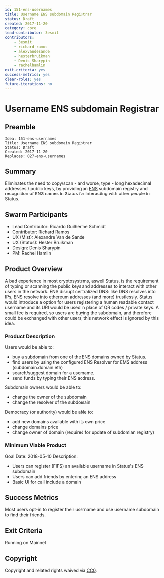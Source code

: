 ```yaml
---
id: 151-ens-usernames
title: Username ENS subdomain Registrar
status: Draft
created: 2017-11-20
category: core
lead-contributor: 3esmit
contributors:
    - 3esmit
    - richard-ramos
    - alexvandesande
    - hesterbruikman
    - Denis Sharypin
    - rachelhamlin
exit-criteria: yes
success-metrics: yes
clear-roles: yes
future-iterations: no
---
```


# Username ENS subdomain Registrar

## Preamble

    Idea: 151-ens-usernames
    Title: Username ENS subdomain Registrar
    Status: Draft
    Created: 2017-11-20
    Replaces: 027-ens-usernames

## Summary

Eliminates the need to copy/scan - and worse, type - long hexadecimal addresses / public keys, by providing an [ENS](https://github.com/ethereum/EIPs/blob/master/EIPS/eip-137.md) subdomain registry and recognition of ENS names in Status for interacting with other people in Status.

## Swarm Participants

- Lead Contributor: Ricardo Guilherme Schmidt
- Contributor: Richard Ramos
- UX (Mist): Alexandre Van de Sande 
- UX (Status): Hester Bruikman
- Design: Denis Sharypin
- PM: Rachel Hamlin

## Product Overview

A bad experience in most cryptosystems, aswell Status, is the requirement of typing or scanning the public keys and addresses to interact with other users in the network.
ENS disrupt centralized DNS: like DNS resolves into IPs, ENS resolve into ethereum addresses (and more) trustlessly.
Status would introduce a option for users registering a human readable contact username and its URI would be used in place of QR codes / private keys.
A small fee is required, so users are buying the subdomain, and therefore could be exchanged with other users, this network effect is ignored by this idea.

### Product Description

Users would be able to:
- buy a subdomain from one of the ENS domains owned by Status.
- find users by using the configured ENS Resolver for EMS address (subdomain.domain.eth)
- search/suggest domain for a username.
- send funds by typing their ENS address.

Subdomain owners would be able to:
- change the owner of the subdomain
- change the resolver of the subdomain

Democracy (or authority) would be able to:
- add new domains available with its own price
- change domains price
- change owner of domain (required for update of subdomian registry)

### Minimum Viable Product

Goal Date: 2018-05-10
Description: 

- Users can register (FIFS) an available username in Status's ENS subdomain
- Users can add friends by entering an ENS address
- Basic UI for call include a domain

## Success Metrics

Most users opt-in to register their username and use username subdomain to find their friends.

## Exit Criteria

Running on Mainnet 

## Copyright

Copyright and related rights waived via [CC0](https://creativecommons.org/publicdomain/zero/1.0/).

